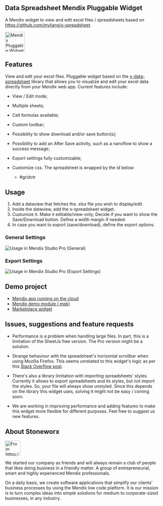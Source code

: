 ## Data Spreadsheet Mendix Pluggable Widget
A Mendix widget to view and edit excel files / spreadsheets based on https://github.com/myliang/x-spreadsheet.

<img alt="Mendix Pluggable Widget Data Spreadsheet Logo" src="https://github.com/joaodelopes/data-spreadsheet-mendix/blob/main/images/logo.jpeg" width="65px"/>

## Features
View and edit your excel files. Pluggable widget based on the [x-data-spreadsheet](https://github.com/myliang/x-spreadsheet) library that allows you to visualize and edit your excel data directly from your Mendix web app. Current features include:

*   View / Edit mode;

*   Multiple sheets;

*   Cell formulas available;

*   Custom toolbar;

*   Possibility to show download and/or save button(s);

*   Possibility to add an After Save activity, such as a nanoflow to show a success message;

*   Export settings fully customizable;

*   Customize css. The spreadsheet is wrapped by the id below:

    *   #gridctr


<!-- ### Light
![Light Mode](https://github.com/joaodelopes/block-note-mendix/blob/main/images/lightmodedemo.png)
![Light Mode (full-page)](https://github.com/joaodelopes/block-note-mendix/blob/main/images/fullscreendemo.png)

### Dark
![Dark Mode](https://github.com/joaodelopes/block-note-mendix/blob/main/images/darkmodedemo.png)

### View-only
![View-only Mode](https://github.com/joaodelopes/block-note-mendix/blob/main/images/viewmodedemo.png) -->

## Usage
1. Add a dataview that fetches the .xlsx file you wish to display/edit.
2. Inside the dataview, add the x-spreadsheet widget.
3. Custumize it. Make it editable/view-only; Decide if you want to show the Save/Download button. Define a width margin if needed.
4. In case you want to export (save/download), define the export options.

### General Settings
![Usage in Mendix Studio Pro (General)](https://github.com/joaodelopes/data-spreadsheet-mendix/blob/main/images/studiopro0.png)

### Export Settings
![Usage in Mendix Studio Pro (Export Settings)](https://github.com/joaodelopes/data-spreadsheet-mendix/blob/main/images/studiopro1.png)


## Demo project
- [Mendix app running on the cloud](https://x-spreadsheet-demo-sandbox.mxapps.io/index.html)
- [Mendix demo module (.mpk)](https://github.com/joaodelopes/xspreadsheet/tree/main/demo)
- [Marketplace widget](https://marketplace.mendix.com/link/component/237438)
<!-- - [Mendix demo scss (.scss)](https://github.com/joaodelopes/block-note-mendix/blob/main/demo/demo.scss) -->

## Issues, suggestions and feature requests

*   Performance is a problem when handling large files. In part, this is a limitation of the SheetJs free version. The Pro version might be a solution.

*   Strange behaviour with the spreadsheet's horizontal scrollbar when using Mozilla Firefox. This seems unrelated to this widget's logic as per this [Stack Overflow post](https://superuser.com/questions/1720362/firefox-scroll-bar-disappearing).

*   There's also a library limitation with importing spreadsheets' styles. Currently it allows to export spreadsheets and its styles, but not import the styles. So, your file will always show unstyled. Since this depends on the library this widget uses, solving it might not be easy / coming soon.

*   We are working in improving performance and adding features to make this widget more flexible for different purposes. Feel free to suggest us new features.


## About Stoneworx

<img alt="From https://www.stoneworx.nl/o" src="https://cdn.prod.website-files.com/66991b9fc069c88aec093fd1/66b242753e65840128c97ab9_imagehero-p-800.png" width="50px"/>

We started our company as friends and will always remain a club of people that likes doing business in a friendly matter. A group of entrepreneurial, smart and highly experienced Mendix professionals.  

On a daily basis, we create software applications that simplify our clients’ business processes by using the Mendix low code platform. It is our mission is to turn complex ideas into simple solutions for medium to corporate-sized businesses, in any industry.